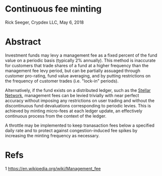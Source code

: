 # Continuous fee minting

Rick Seeger, Crypdex LLC, May 6, 2018

# Abstract

Investment funds may levy a management fee as a fixed percent of the fund value on a periodic basis (typically 2% annually). This method is inaccurate for customers that trade shares of a fund at a higher frequency than the management fee levy period, but can be partially assuaged through customer pro-rating, fund value averaging, and by putting restrictions on the frequency of customer trades (i.e. "lock-in" periods).

Alternatively, if the fund exists on a distributed ledger, such as the [Stellar Network](https://www.stellar.org/), management fees can be levied trivially with near perfect accuracy without imposing any restrictions on user trading and without the discontinuous fund devaluations corresponding to periodic levies. This is achieved by minting micro-fees at each ledger update, an effectively continuous process from the context of the ledger.

A throttle may be implemented to keep tranasaction fees below a specified daily rate and to protect against congestion-induced fee spikes by increasing the minting frequency as necessary.

# Refs

1 https://en.wikipedia.org/wiki/Management_fee

